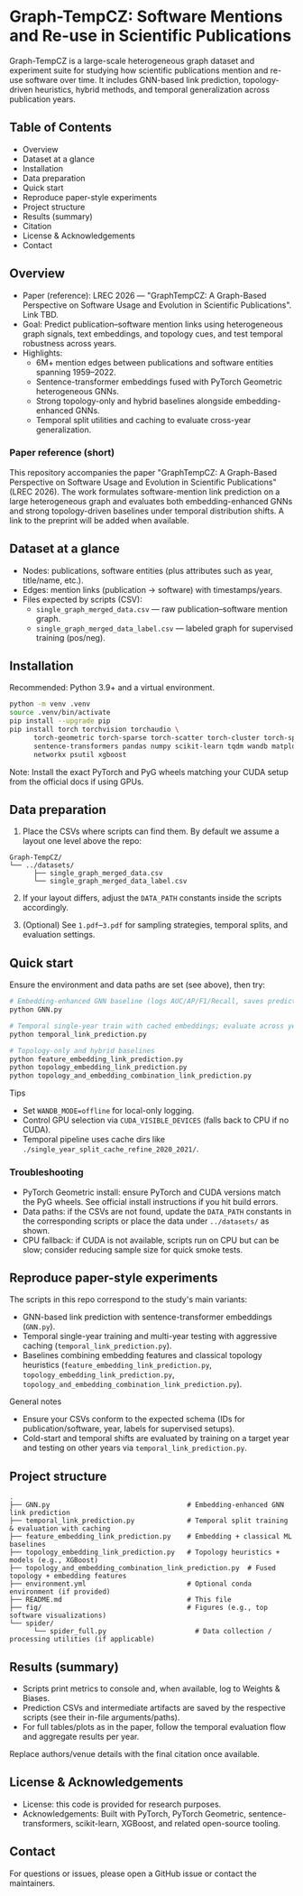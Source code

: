 # Graph-TempCZ: Software Mentions and Re-use in Scientific Publications

Graph-TempCZ is a large-scale heterogeneous graph dataset and experiment suite for studying how scientific publications mention and re-use software over time. It includes GNN-based link prediction, topology-driven heuristics, hybrid methods, and temporal generalization across publication years.

<!-- Optional figures
![Top 10 software overall](top10software.png)
![Top 10 software by publication year](top_10software_of_each_year.png)
-->

## Table of Contents
- Overview
- Dataset at a glance
- Installation
- Data preparation
- Quick start
- Reproduce paper-style experiments
- Project structure
- Results (summary)
- Citation
- License & Acknowledgements
- Contact

## Overview
- Paper (reference): LREC 2026 — "GraphTempCZ: A Graph-Based Perspective on Software Usage and Evolution in Scientific Publications". Link TBD.
- Goal: Predict publication–software mention links using heterogeneous graph signals, text embeddings, and topology cues, and test temporal robustness across years.
- Highlights:
   - 6M+ mention edges between publications and software entities spanning 1959–2022.
   - Sentence-transformer embeddings fused with PyTorch Geometric heterogeneous GNNs.
   - Strong topology-only and hybrid baselines alongside embedding-enhanced GNNs.
   - Temporal split utilities and caching to evaluate cross-year generalization.

### Paper reference (short)
This repository accompanies the paper "GraphTempCZ: A Graph-Based Perspective on Software Usage and Evolution in Scientific Publications" (LREC 2026). The work formulates software-mention link prediction on a large heterogeneous graph and evaluates both embedding-enhanced GNNs and strong topology-driven baselines under temporal distribution shifts. A link to the preprint will be added when available.

## Dataset at a glance
- Nodes: publications, software entities (plus attributes such as year, title/name, etc.).
- Edges: mention links (publication → software) with timestamps/years.
- Files expected by scripts (CSV):
   - `single_graph_merged_data.csv` — raw publication–software mention graph.
   - `single_graph_merged_data_label.csv` — labeled graph for supervised training (pos/neg).

## Installation
Recommended: Python 3.9+ and a virtual environment.

```bash
python -m venv .venv
source .venv/bin/activate
pip install --upgrade pip
pip install torch torchvision torchaudio \
      torch-geometric torch-sparse torch-scatter torch-cluster torch-spline-conv \
      sentence-transformers pandas numpy scikit-learn tqdm wandb matplotlib seaborn \
      networkx psutil xgboost
```

Note: Install the exact PyTorch and PyG wheels matching your CUDA setup from the official docs if using GPUs.

## Data preparation
1) Place the CSVs where scripts can find them. By default we assume a layout one level above the repo:

```
Graph-TempCZ/
└── ../datasets/
      ├── single_graph_merged_data.csv
      └── single_graph_merged_data_label.csv
```

2) If your layout differs, adjust the `DATA_PATH` constants inside the scripts accordingly.

3) (Optional) See `1.pdf`–`3.pdf` for sampling strategies, temporal splits, and evaluation settings.

## Quick start
Ensure the environment and data paths are set (see above), then try:

```bash
# Embedding-enhanced GNN baseline (logs AUC/AP/F1/Recall, saves predictions)
python GNN.py

# Temporal single-year train with cached embeddings; evaluate across years
python temporal_link_prediction.py

# Topology-only and hybrid baselines
python feature_embedding_link_prediction.py
python topology_embedding_link_prediction.py
python topology_and_embedding_combination_link_prediction.py
```

Tips
- Set `WANDB_MODE=offline` for local-only logging.
- Control GPU selection via `CUDA_VISIBLE_DEVICES` (falls back to CPU if no CUDA).
- Temporal pipeline uses cache dirs like `./single_year_split_cache_refine_2020_2021/`.

### Troubleshooting
- PyTorch Geometric install: ensure PyTorch and CUDA versions match the PyG wheels. See official install instructions if you hit build errors.
- Data paths: if the CSVs are not found, update the `DATA_PATH` constants in the corresponding scripts or place the data under `../datasets/` as shown.
- CPU fallback: if CUDA is not available, scripts run on CPU but can be slow; consider reducing sample size for quick smoke tests.

## Reproduce paper-style experiments
The scripts in this repo correspond to the study's main variants:
- GNN-based link prediction with sentence-transformer embeddings (`GNN.py`).
- Temporal single-year training and multi-year testing with aggressive caching (`temporal_link_prediction.py`).
- Baselines combining embedding features and classical topology heuristics (`feature_embedding_link_prediction.py`, `topology_embedding_link_prediction.py`, `topology_and_embedding_combination_link_prediction.py`).

General notes
- Ensure your CSVs conform to the expected schema (IDs for publication/software, year, labels for supervised setups).
- Cold-start and temporal shifts are evaluated by training on a target year and testing on other years via `temporal_link_prediction.py`.

## Project structure
```
.
├── GNN.py                                  # Embedding-enhanced GNN link prediction
├── temporal_link_prediction.py             # Temporal split training & evaluation with caching
├── feature_embedding_link_prediction.py    # Embedding + classical ML baselines
├── topology_embedding_link_prediction.py   # Topology heuristics + models (e.g., XGBoost)
├── topology_and_embedding_combination_link_prediction.py  # Fused topology + embedding features
├── environment.yml                         # Optional conda environment (if provided)
├── README.md                               # This file
├── fig/                                    # Figures (e.g., top software visualizations)
└── spider/
      └── spider_full.py                      # Data collection / processing utilities (if applicable)
```

## Results (summary)
- Scripts print metrics to console and, when available, log to Weights & Biases.
- Prediction CSVs and intermediate artifacts are saved by the respective scripts (see their in-file arguments/paths).
- For full tables/plots as in the paper, follow the temporal evaluation flow and aggregate results per year.

Replace authors/venue details with the final citation once available.

## License & Acknowledgements
- License: this code is provided for research purposes.
- Acknowledgements: Built with PyTorch, PyTorch Geometric, sentence-transformers, scikit-learn, XGBoost, and related open-source tooling.

## Contact
For questions or issues, please open a GitHub issue or contact the maintainers.
